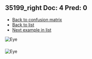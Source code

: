 ## 35199_right Doc: 4 Pred: 0
- [Back to confusion matrix](https://github.com/juliandewit/kaggle_retinopathy/blob/master/matrix.md)
- [Back to list](https://github.com/juliandewit/kaggle_retinopathy/blob/master/lists/40/list.md)
- [Next example in list](https://github.com/juliandewit/kaggle_retinopathy/blob/master/lists/40/37/37813_left.md)

![Eye](https://retinopaty.blob.core.windows.net/size1024/35199_right_4.jpeg)

### 

![Eye]()
